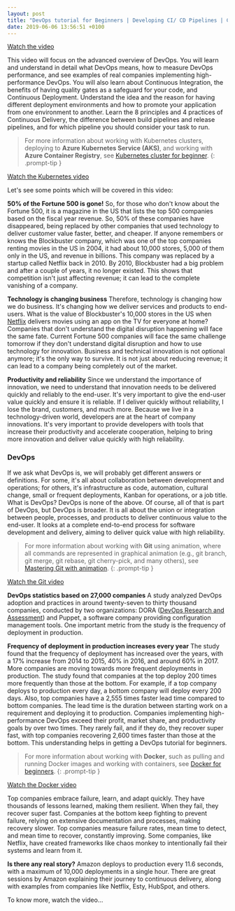 ```yaml
---
layout: post
title: "DevOps tutorial for Beginners | Developing CI/ CD Pipelines | Continuous Integration and Deployment"
date: 2019-06-06 13:56:51 +0100
---
```


[Watch the video](https://www.youtube.com/watch?v=SrYCkrlpwzs) 

This video will focus on the advanced overview of DevOps. You will learn and understand in detail what DevOps means, how to measure DevOps performance, and see examples of real companies implementing high-performance DevOps. You will also learn about Continuous Integration, the benefits of having quality gates as a safeguard for your code, and Continuous Deployment. Understand the idea and the reason for having different deployment environments and how to promote your application from one environment to another. Learn the 8 principles and 4 practices of Continuous Delivery, the difference between build pipelines and release pipelines, and for which pipeline you should consider your task to run.

>For more information about working with Kubernetes clusters, deploying to **Azure Kubernetes Service (AKS)**, and working with **Azure Container Registry**, see [Kubernetes cluster for beginner](https://mohamedradwan-devops.github.io/posts/getting-started-with-kubernetes-cluster-ci-cd-for-azure-kubernetes-service/).
{: .prompt-tip }

[Watch the Kubernetes video](https://www.youtube.com/watch?v=4DUhc0MjdUc)


Let's see some points which will be covered in this video:

**50% of the Fortune 500 is gone!** So, for those who don't know about the Fortune 500, it is a magazine in the US that lists the top 500 companies based on the fiscal year revenue. So, 50% of these companies have disappeared, being replaced by other companies that used technology to deliver customer value faster, better, and cheaper. If anyone remembers or knows the Blockbuster company, which was one of the top companies renting movies in the US in 2004, it had about 10,000 stores, 5,000 of them only in the US, and revenue in billions. This company was replaced by a startup called Netflix back in 2010. By 2010, Blockbuster had a big problem and after a couple of years, it no longer existed. This shows that competition isn't just affecting revenue; it can lead to the complete vanishing of a company.

**Technology is changing business** Therefore, technology is changing how we do business. It's changing how we deliver services and products to end-users. What is the value of Blockbuster's 10,000 stores in the US when [Netflix](https://www.netflix.com/) delivers movies using an app on the TV for everyone at home? Companies that don't understand the digital disruption happening will face the same fate. Current Fortune 500 companies will face the same challenge tomorrow if they don't understand digital disruption and how to use technology for innovation. Business and technical innovation is not optional anymore; it's the only way to survive. It is not just about reducing revenue; it can lead to a company being completely out of the market.

**Productivity and reliability** Since we understand the importance of innovation, we need to understand that innovation needs to be delivered quickly and reliably to the end-user. It's very important to give the end-user value quickly and ensure it is reliable. If I deliver quickly without reliability, I lose the brand, customers, and much more. Because we live in a technology-driven world, developers are at the heart of company innovations. It's very important to provide developers with tools that increase their productivity and accelerate cooperation, helping to bring more innovation and deliver value quickly with high reliability.

### **DevOps**

If we ask what DevOps is, we will probably get different answers or definitions. For some, it's all about collaboration between development and operations; for others, it's infrastructure as code, automation, cultural change, small or frequent deployments, Kanban for operations, or a job title. What is DevOps? DevOps is none of the above. Of course, all of that is part of DevOps, but DevOps is broader. It is all about the union or integration between people, processes, and products to deliver continuous value to the end-user. It looks at a complete end-to-end process for software development and delivery, aiming to deliver quick value with high reliability.

>For more information about working with **Git** using animation, where all commands are represented in graphical animation (e.g., git branch, git merge, git rebase, git cherry-pick, and many others), see [Mastering Git with animation](https://mohamedradwan-devops.github.io/posts/mastering-git-from-beginner-to-advanced-step-by-step-with-graphical-animation-commands/).
{: .prompt-tip }

[Watch the Git video](https://www.youtube.com/watch?v=ZgCCnv9LxzA)


**DevOps statistics based on 27,000 companies** A study analyzed DevOps adoption and practices in around twenty-seven to thirty thousand companies, conducted by two organizations: DORA ([DevOps Research and Assessment](https://cloud.google.com/devops/)) and Puppet, a software company providing configuration management tools. One important metric from the study is the frequency of deployment in production.

**Frequency of deployment in production increases every year** The study found that the frequency of deployment has increased over the years, with a 17% increase from 2014 to 2015, 40% in 2016, and around 60% in 2017. More companies are moving towards more frequent deployments in production. The study found that companies at the top deploy 200 times more frequently than those at the bottom. For example, if a top company deploys to production every day, a bottom company will deploy every 200 days. Also, top companies have a 2,555 times faster lead time compared to bottom companies. The lead time is the duration between starting work on a requirement and deploying it to production. Companies implementing high-performance DevOps exceed their profit, market share, and productivity goals by over two times. They rarely fail, and if they do, they recover super fast, with top companies recovering 2,600 times faster than those at the bottom. This understanding helps in getting a DevOps tutorial for beginners.

>For more information about working with **Docker**, such as pulling and running Docker images and working with containers, see [Docker for beginners](https://mohamedradwan-devops.github.io/posts/docker-for-beginners-step-by-step-tutorial/).
{: .prompt-tip }

[Watch the Docker video](https://www.youtube.com/watch?v=3RJv6yVfaRE)

Top companies embrace failure, learn, and adapt quickly. They have thousands of lessons learned, making them resilient. When they fail, they recover super fast. Companies at the bottom keep fighting to prevent failure, relying on extensive documentation and processes, making recovery slower. Top companies measure failure rates, mean time to detect, and mean time to recover, constantly improving. Some companies, like Netflix, have created frameworks like chaos monkey to intentionally fail their systems and learn from it.

**Is there any real story?** Amazon deploys to production every 11.6 seconds, with a maximum of 10,000 deployments in a single hour. There are great sessions by Amazon explaining their journey to continuous delivery, along with examples from companies like Netflix, Esty, HubSpot, and others.

To know more, watch the video...